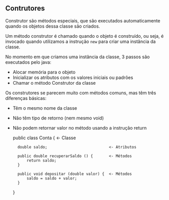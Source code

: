 ## Contrutores

Construtor são métodos especiais, que são executados automaticamente quando os objetos dessa classe são criados.

Um método construtor é chamado quando o objeto é construído, ou seja, é invocado quando utilizamos a instrução ``new`` para criar uma instância da classe.

No momento em que criamos uma instância da classe, 3 passos são executados pelo java:

- Alocar memória para o objeto
- Inicializar os atributos com os valores iniciais ou padrões
- Chamar o método Construtor da classe

Os construtores se parecem muito com métodos comuns, mas têm três diferenças básicas:

- Têm o mesmo nome da classe
- Não têm tipo de retorno (nem mesmo void)
- Não podem retornar valor no método usando a instrução return

    public class Conta {                        <- Classe

        double saldo;                           <- Atributos

        public double recuperarSaldo () {       <- Métodos
            return saldo;
        }

        public void depositar (double valor) {  <- Métodos
            saldo = saldo + valor;
        }
    }